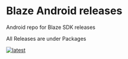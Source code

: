 # Blaze Android releases 

Android repo for Blaze SDK releases


All Releases are under Packages 

[![latest](https://badgen.net/static/android/latest)](https://github.com/WSCSports/blaze-android-release/packages/1909736)




